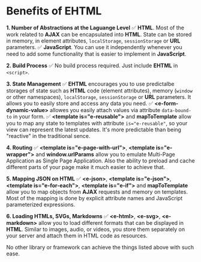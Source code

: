 # Benefits of EHTML

**1. Number of Abstractions at the Laguange Level**
✅ **HTML**. Most of the work related to **AJAX** can be encapsulated into **HTML**. State can be stored in memory, in element attributes, `localStorage`, `sessionStorage` or **URL** parameters.
✅ **JavaScript**. You can use it independently whenever you need to add some functionality that is easier to implement in **JavaScript**.
<br>

**2. Build Process**
✅ No build process required. Just include **EHTML** in `<script>`.
<br>

**3. State Management**
✅ **EHTML** encourages you to use predictalbe storages of state such as **HTML** code (element attributes), memory (`window` or other namespaces), `localStorage`, `sessionStorage` or **URL** parameters. It allows you to easily store and access any data you need.
✅ **&lt;e-form-dynamic-value&gt;** allowes you easily attach values via attribute `data-bound-to` in your form.
✅ **&lt;template is="e-reusable"&gt;** and **mapToTemplate** allow you to map any state to templates with attribute `is="e-reusable"`, so your view can represent the latest updates. It's more predictable than being "reactive" in the traditional sence.
<br>

**4. Routing**
✅ **&lt;template is="e-page-with-url"&gt;**, **&lt;template is="e-wrapper"&gt;** and **window.urlParams** allow you to emulate Multi-Page Application as Single Page Application. Also the ability to preload and cache different parts of your page make it much easier to achieve that.
<br>

**5. Mapping JSON on HTML**
✅ **&lt;e-json&gt;**, **&lt;template is="e-json"&gt;**, **&lt;template is="e-for-each"&gt;**, **&lt;template is="e-if"&gt;** and **mapToTemplate** allow you to map objects from **AJAX** requests and memory on templates. Most of the mapping is done by explicit attribute names and JavaScript parameterized expressions.
<br>

**6. Loading HTMLs, SVGs, Markdowns**
✅ **&lt;e-html&gt;**, **&lt;e-svg&gt;**, **&lt;e-markdown&gt;** allow you to load different formats that can be displayed in **HTML**. Similar to images, audio, or videos, you store them separately on your server and attach them in HTML code as resources.
<br>

No other library or framework can achieve the things listed above with such ease.
